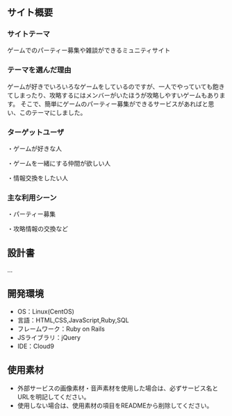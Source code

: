 # <Regroup>

## サイト概要
### サイトテーマ
ゲームでのパーティー募集や雑談ができるミュニティサイト

### テーマを選んだ理由
ゲームが好きでいろいろなゲームをしているのですが、一人でやっていても飽きてしまったり、攻略するにはメンバーがいたほうが攻略しやすいゲームもあります。
そこで、簡単にゲームのパーティー募集ができるサービスがあればと思い、このテーマにしました。

### ターゲットユーザ
・ゲームが好きな人

・ゲームを一緒にする仲間が欲しい人

・情報交換をしたい人

### 主な利用シーン
・パーティー募集

・攻略情報の交換など

## 設計書
...

## 開発環境
- OS：Linux(CentOS)
- 言語：HTML,CSS,JavaScript,Ruby,SQL
- フレームワーク：Ruby on Rails
- JSライブラリ：jQuery
- IDE：Cloud9

## 使用素材
- 外部サービスの画像素材・音声素材を使用した場合は、必ずサービス名とURLを明記してください。
- 使用しない場合は、使用素材の項目をREADMEから削除してください。
